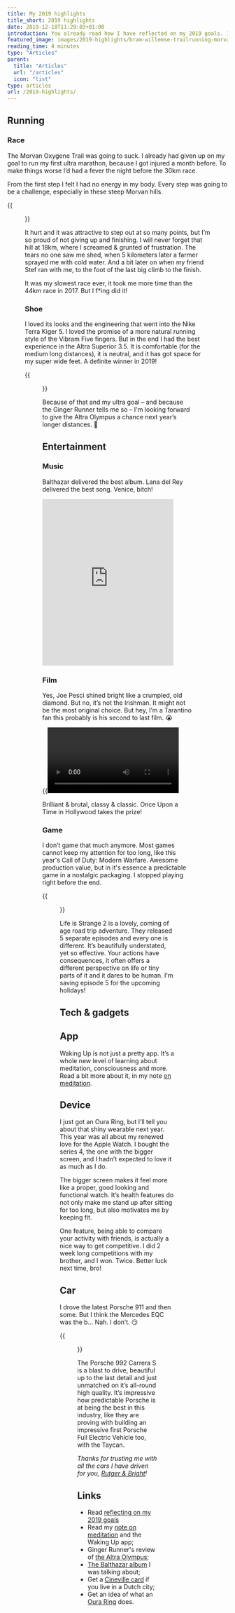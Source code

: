 ```yaml
---
title: My 2019 highlights
title_short: 2019 highlights
date: 2019-12-18T11:29:03+01:00
introduction: You already read how I have reflected on my 2019 goals. It has been a good year and I just want you to know some of my personal highlights. Let's get this over with, people!
featured_image: images/2019-highlights/bram-willemse-trailrunning-morvan-oxygene-trail.jpg
reading_time: 4 minutes
type: "Articles"
parent:
  title: "Articles"
  url: "/articles"
  icon: "list"
type: articles
url: /2019-highlights/
---
```


## Running
### Race
The Morvan Oxygene Trail was going to suck. I already had given up on my goal to run my first ultra marathon, because I got injured a month before. To make things worse I’d had a fever the night before the 30km race.

From the first step I felt I had no energy in my body. Every step was going to be a challenge, especially in these steep Morvan hills.

{{<figure src="images/2019-highlights/bram-willemse-trailrunning-morvan-oxygene-trail.jpg" alt="Bram looking very tired, with a Morvan sunset in the background" caption="Yes. I was tired.">}}

It hurt and it was attractive to step out at so many points, but I’m so proud of not giving up and finishing. I will never forget that hill at 18km, where I screamed & grunted of frustration. The tears no one saw me shed, when 5 kilometers later a farmer sprayed me with cold water. And a bit later on when my friend Stef ran with me, to the foot of the last big climb to the finish.

It was my slowest race ever, it took me more time than the 44km race in 2017. But I f*ing did it!

### Shoe
I loved its looks and the engineering that went into the Nike Terra Kiger 5. I loved the promise of a more natural running style of the Vibram Five fingers. But in the end I had the best experience in the Altra Superior 3.5. It is comfortable (for the medium long distances), it is neutral, and it has got space for my super wide feet. A definite winner in 2019!

{{<figure src="images/2019-highlights/bram-willemse-altra-superior-3-5.jpg" alt="Looking down on red Altra Superior running shoes" caption="Altra Superior 3.5 running shoes">}}

Because of that and my ultra goal – and because the Ginger Runner tells me so – I'm looking forward to give the Altra Olympus a chance next year’s longer distances. 🤗

## Entertainment
### Music
Balthazar delivered the best album. Lana del Rey delivered the best song. Venice, bitch!

<p><iframe src="https://open.spotify.com/embed/track/3hwQhakFwm9soLEBnSDH17" width="300" height="380" frameborder="0" allowtransparency="true" allow="encrypted-media"></iframe></p>

### Film
Yes, Joe Pesci shined bright like a crumpled, old diamond. But no, it’s not the Irishman. It might not be the most original choice. But hey, I’m a Tarantino fan this probably is his second to last film. 😭

{{<video src="https://www.youtube-nocookie.com/embed/ELeMaP8EPAA" caption="Trailer for Once Upon a Time in Hollywood">}}

Brilliant & brutal, classy & classic. Once Upon a Time in Hollywood takes the prize!

### Game
I don’t game that much anymore. Most games cannot keep my attention for too long, like this year's Call of Duty: Modern Warfare. Awesome production value, but in it's essence a predictable game in a nostalgic packaging. I stopped playing right before the end.

{{<figure src="images/2019-highlights/life-is-strange-2-screenshot.jpg" alt="Silhouettes of two boys looking at a red, snowed-in house" caption="Christmassy vibes in Life is Strange 2, episode 2">}}

Life is Strange 2 is a lovely, coming of age road trip adventure. They released 5 separate episodes and every one is different. It’s beautifully understated, yet so effective. Your actions have consequences, it often offers a different perspective on life or tiny parts of it and it dares to be human. I'm saving episode 5 for the upcoming holidays!

## Tech & gadgets
## App
Waking Up is not just a pretty app. It’s a whole new level of learning about meditation, consciousness and more. Read a bit more about it, in my note [on meditation](/note-on-meditation).

## Device
I just got an Oura Ring, but I’ll tell you about that shiny wearable next year. This year was all about my renewed love for the Apple Watch. I bought the series 4, the one with the bigger screen, and I hadn’t expected to love it as much as I do.

The bigger screen makes it feel more like a proper, good looking and functional watch. It’s health features do not only make me stand up after sitting for too long, but also motivates me by keeping fit.

One feature, being able to compare your activity with friends, is actually a nice way to get competitive. I did 2 week long competitions with my brother, and I won. Twice. Better luck next time, bro!

## Car
I drove the latest Porsche 911 and then some. But I think the Mercedes EQC was the b... Nah. I don’t. 😏

{{<figure src="images/2019-highlights/bram-willemse-porsche-992-carrera-s.jpg" caption="Me acting like I own this car 😬" alt="Bram posing in front of a Porsche Carrera 992 Carrera S">}}

The Porsche 992 Carrera S is a blast to drive, beautiful up to the last detail and just unmatched on it’s all-round high quality. It’s impressive how predictable Porsche is at being the best in this industry, like they are proving with building an impressive first Porsche Full Electric Vehicle too, with the Taycan.

_Thanks for trusting me with all the cars I have driven for you, [Rutger & Bright](https://www.bright.nl/tags/personen/rutger-middendorp)!_

## Links

- Read [reflecting on my 2019 goals](/reflecting-2019-goals)
- Read my [note on meditation](/note-on-meditation) and the Waking Up app;
- Ginger Runner's review of [the Altra Olympus](https://www.youtube.com/watch?v=Y51dvSPGjZM);
- [The Balthazar album](https://open.spotify.com/album/4cKMQ4mNZsBx40VXtNDpMT?si=SWoAiuHgQ6OWTtcLNE7qYw) I was talking about;
- Get a [Cineville card](https://cineville.nl) if you live in a Dutch city;
- Get an idea of what an [Oura Ring](https://ouraring.com/why-oura/) does.